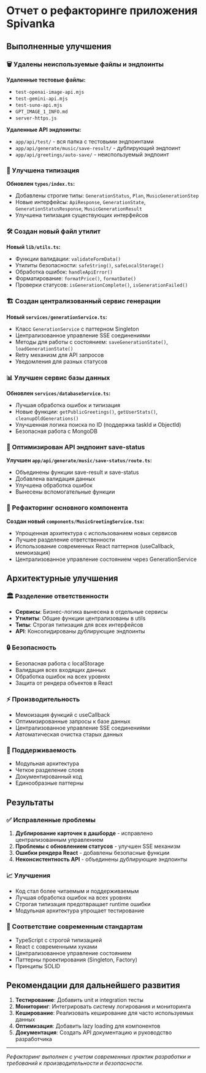 # Отчет о рефакторинге приложения Spivanka

## Выполненные улучшения

### 🗑️ Удалены неиспользуемые файлы и эндпоинты

**Удаленные тестовые файлы:**
- `test-openai-image-api.mjs`
- `test-gemini-api.mjs` 
- `test-suno-api.mjs`
- `GPT_IMAGE_1_INFO.md`
- `server-https.js`

**Удаленные API эндпоинты:**
- `app/api/test/` - вся папка с тестовыми эндпоинтами
- `app/api/generate/music/save-result/` - дублирующий эндпоинт
- `app/api/greetings/auto-save/` - неиспользуемый эндпоинт

### 🔧 Улучшена типизация

**Обновлен `types/index.ts`:**
- Добавлены строгие типы: `GenerationStatus`, `Plan`, `MusicGenerationStep`
- Новые интерфейсы: `ApiResponse`, `GenerationState`, `GenerationStatusResponse`, `MusicGenerationResult`
- Улучшена типизация существующих интерфейсов

### 🛠️ Создан новый файл утилит

**Новый `lib/utils.ts`:**
- Функции валидации: `validateFormData()`
- Утилиты безопасности: `safeString()`, `safeLocalStorage()`
- Обработка ошибок: `handleApiError()`
- Форматирование: `formatPrice()`, `formatDate()`
- Проверки статусов: `isGenerationComplete()`, `isGenerationFailed()`

### 🏗️ Создан централизованный сервис генерации

**Новый `services/generationService.ts`:**
- Класс `GenerationService` с паттерном Singleton
- Централизованное управление SSE соединениями
- Методы для работы с состоянием: `saveGenerationState()`, `loadGenerationState()`
- Retry механизм для API запросов
- Уведомления для разных статусов

### 📊 Улучшен сервис базы данных

**Обновлен `services/databaseService.ts`:**
- Лучшая обработка ошибок и типизация
- Новые функции: `getPublicGreetings()`, `getUserStats()`, `cleanupOldGenerations()`
- Улучшенная логика поиска по ID (поддержка taskId и ObjectId)
- Безопасная работа с MongoDB

### 🔄 Оптимизирован API эндпоинт save-status

**Улучшен `app/api/generate/music/save-status/route.ts`:**
- Объединены функции save-result и save-status
- Добавлена валидация данных
- Улучшена обработка ошибок
- Вынесены вспомогательные функции

### 🎯 Рефакторинг основного компонента

**Создан новый `components/MusicGreetingService.tsx`:**
- Упрощенная архитектура с использованием новых сервисов
- Лучшее разделение ответственности
- Использование современных React паттернов (useCallback, мемоизация)
- Централизованное управление состоянием через GenerationService

## Архитектурные улучшения

### 🏛️ Разделение ответственности
- **Сервисы**: Бизнес-логика вынесена в отдельные сервисы
- **Утилиты**: Общие функции централизованы в utils
- **Типы**: Строгая типизация для всех интерфейсов
- **API**: Консолидированы дублирующие эндпоинты

### 🔒 Безопасность
- Безопасная работа с localStorage
- Валидация всех входящих данных
- Обработка ошибок на всех уровнях
- Защита от рендера объектов в React

### ⚡ Производительность
- Мемоизация функций с useCallback
- Оптимизированные запросы к базе данных
- Централизованное управление SSE соединениями
- Автоматическая очистка старых данных

### 🔄 Поддерживаемость
- Модульная архитектура
- Четкое разделение слоев
- Документированный код
- Единообразные паттерны

## Результаты

### ✅ Исправленные проблемы
1. **Дублирование карточек в дашборде** - исправлено централизованным управлением
2. **Проблемы с обновлением статусов** - улучшен SSE механизм
3. **Ошибки рендера React** - добавлены безопасные функции
4. **Неконсистентность API** - объединены дублирующие эндпоинты

### 📈 Улучшения
- Код стал более читаемым и поддерживаемым
- Лучшая обработка ошибок на всех уровнях
- Строгая типизация предотвращает runtime ошибки
- Модульная архитектура упрощает тестирование

### 🎯 Соответствие современным стандартам
- TypeScript с строгой типизацией
- React с современными хуками
- Централизованное управление состоянием
- Паттерны проектирования (Singleton, Factory)
- Принципы SOLID

## Рекомендации для дальнейшего развития

1. **Тестирование**: Добавить unit и integration тесты
2. **Мониторинг**: Интегрировать систему логирования и мониторинга
3. **Кеширование**: Реализовать кеширование для часто используемых данных
4. **Оптимизация**: Добавить lazy loading для компонентов
5. **Документация**: Создать API документацию и руководство разработчика

---

*Рефакторинг выполнен с учетом современных практик разработки и требований к производительности и безопасности.* 